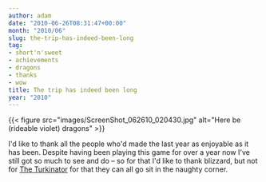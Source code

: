 ```yaml
---
author: adam
date: "2010-06-26T08:31:47+00:00"
month: "2010/06"
slug: the-trip-has-indeed-been-long
tag:
- short'n'sweet
- achievements
- dragons
- thanks
- wow
title: The trip has indeed been long
year: "2010"
---
```


{{< figure src="images/ScreenShot_062610_020430.jpg" alt="Here be (rideable violet) dragons" >}}

I'd like to thank all the people who'd made the last year as enjoyable as it has been. Despite having been playing this game for over a year now I've still got so much to see and do &#8211; so for that I'd like to thank blizzard, but not for [The Turkinator](http://www.wowhead.com/achievement=3578) for that they can all go sit in the naughty corner.

<!--more-->